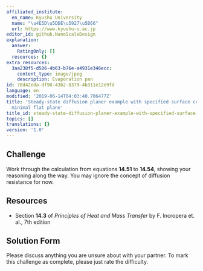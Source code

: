 ```yaml
---
affiliated_institute:
  en_name: Kyushu University
  name: "\u4E5D\u5DDE\u5927\u5B66"
  url: https://www.kyushu-u.ac.jp
editor_id: github.NanoScaleDesign
explanation:
  answer:
    RatingOnly: []
  resources: {}
extra_resources:
  3aa238f5-d586-4b63-b76e-a4931e346ecc:
    content_type: image/jpeg
    description: Evaporation pan
id: 78d42eda-df98-43b2-8379-4b311e12e9fd
language: en
modified: '2019-06-14T04:03:40.706477Z'
title: 'Steady-state diffusion planer example with specified surface concentrations:
  minimal flat plane'
title_id: steady-state-diffusion-planer-example-with-specified-surface-concentrations-minimal-flat-plane
topics: []
translations: {}
version: '1.0'
---
```


## Challenge
Work through the calculation from equations **14.51** to **14.54**, showing your reasoning along the way. You may ignore the concept of diffusion resistance for now.


## Resources

- Section **14.3** of *Principles of Heat and Mass Transfer* by F. Incropera et. al., 7th edition


## Solution Form
Please discuss anything you are unsure about with your partner.
To mark this challenge as complete, please just rate the difficulty.
